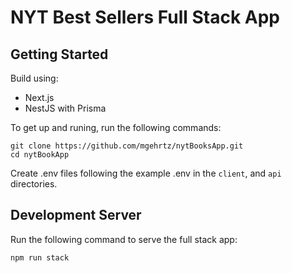 # NYT Best Sellers Full Stack App

## Getting Started

Build using:
- Next.js
- NestJS with Prisma

To get up and runing, run the following commands:

```shell
git clone https://github.com/mgehrtz/nytBooksApp.git
cd nytBookApp
```

Create .env files following the example .env in the `client`, and `api` directories.



## Development Server

Run the following command to serve the full stack app:

```shell
npm run stack
```
